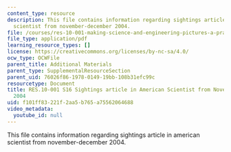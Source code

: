 ```yaml
---
content_type: resource
description: This file contains information regarding sightings article in american
  scientist from november-december 2004.
file: /courses/res-10-001-making-science-and-engineering-pictures-a-practical-guide-to-presenting-your-work-spring-2016/f101ff83221f2aa5b765a75562064688_MITRES_10_001S16_NovDec04.pdf
file_type: application/pdf
learning_resource_types: []
license: https://creativecommons.org/licenses/by-nc-sa/4.0/
ocw_type: OCWFile
parent_title: Additional Materials
parent_type: SupplementalResourceSection
parent_uid: 76026f86-1978-0149-19bb-108b31efc99c
resourcetype: Document
title: RES.10-001 S16 Sightings article in American Scientist from November-December
  2004
uid: f101ff83-221f-2aa5-b765-a75562064688
video_metadata:
  youtube_id: null
---
```

This file contains information regarding sightings article in american scientist from november-december 2004.